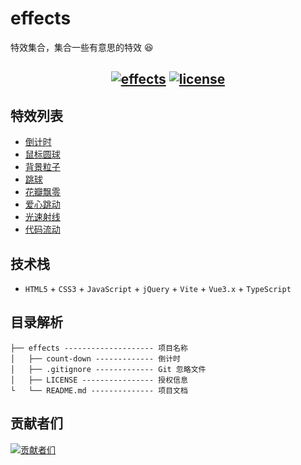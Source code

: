 # effects

特效集合，集合一些有意思的特效 😆

<h2 align="center">
    <a href="http://effects.biaov.cn/"><img src="https://shields.io/github/v/release/biaov/effects.svg?logo=github&label=版本" alt="effects" /></a>
    <a href="https://github.com/biaov/effects/blob/main/LICENSE"><img src="https://img.shields.io/github/license/biaov/effects.svg" alt="license" /></a>
</h2>

## 特效列表

- [倒计时](http://effects.biaov.cn/pools/count-down)
- [鼠标圆球](http://effects.biaov.cn/pools/canvas-ball)
- [背景粒子](http://effects.biaov.cn/pools/bg-particle)
- [跳球](http://effects.biaov.cn/pools/jump-ball)
- [花瓣飘零](http://effects.biaov.cn/pools/petal-flutter)
- [爱心跳动](http://effects.biaov.cn/pools/heart-beat)
- [光速射线](http://effects.biaov.cn/pools/ray-light)
- [代码流动](http://effects.biaov.cn/pools/code-flow)

## 技术栈

- `HTML5` + `CSS3` + `JavaScript` + `jQuery` + `Vite` + `Vue3.x` + `TypeScript`

## 目录解析

```MD
├── effects -------------------- 项目名称
│   ├── count-down ------------- 倒计时
│   ├── .gitignore ------------- Git 忽略文件
│   ├── LICENSE ---------------- 授权信息
└   └── README.md -------------- 项目文档
```

## 贡献者们

[![贡献者们](https://contrib.rocks/image?repo=biaov/effects)](https://github.com/biaov/effects/graphs/contributors)
